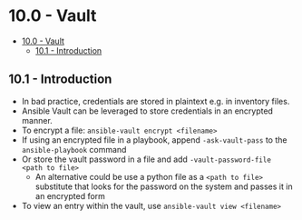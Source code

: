 # 10.0 - Vault

- [10.0 - Vault](#100---vault)
  - [10.1 - Introduction](#101---introduction)

## 10.1 - Introduction

- In bad practice, credentials are stored in plaintext e.g. in inventory files.
- Ansible Vault can be leveraged to store credentials in an encrypted manner.
- To encrypt a file: `ansible-vault encrypt <filename>`
- If using an encrypted file in a playbook, append `-ask-vault-pass`  to the `ansible-playbook` command
- Or store the vault password in a file and add `-vault-password-file <path to file>`
  - An alternative could be use a python file as a `<path to file>` substitute that looks for the password on the system and passes it in an encrypted form
- To view an entry within the vault, use `ansible-vault view <filename>`
